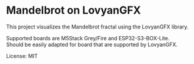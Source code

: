 # Mandelbrot on LovyanGFX

This project visualizes the Mandelbrot fractal using the LovyanGFX library. 

Supported boards are M5Stack Grey/Fire and ESP32-S3-BOX-Lite.<br>
Should be easily adapted for board that are supported by LovyanGFX.

License: MIT
